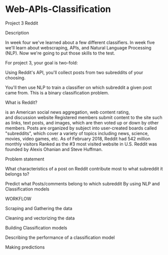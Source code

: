 # Web-APIs-Classification
Project 3 Reddit

Description

In week four we've learned about a few different classifiers. In week five we'll learn about webscraping, APIs, and Natural Language Processing (NLP). Now we're going to put those skills to the test.

For project 3, your goal is two-fold:

Using Reddit's API, you'll collect posts from two subreddits of your choosing.

You'll then use NLP to train a classifier on which subreddit a given post came from. This is a binary classification problem.

What is Reddit?


is an American social news aggregation, web content rating, and discussion website
Registered members submit content to the site such as links, text posts, and images,
which are then voted up or down by other members.
Posts are organized by subject into user-created boards called "subreddits", 
which cover a variety of topics including news, science, movies, video games, etc.
As of February 2018, Reddit had 542 million monthly visitors
Ranked as the #3 most visited website in U.S.
Reddit was founded by Alexis Ohanian and Steve Huffman.

Problem statement

What characteristics of a post on Reddit contribute most to what subreddit it belongs to?

Predict what Posts/comments belong to which subreddit
By using NLP and Classification models

WORKFLOW

Scraping and Gathering the data

Cleaning and vectorizing the data

Building Classification models

Describing the performance of a classification model

Making predictions

